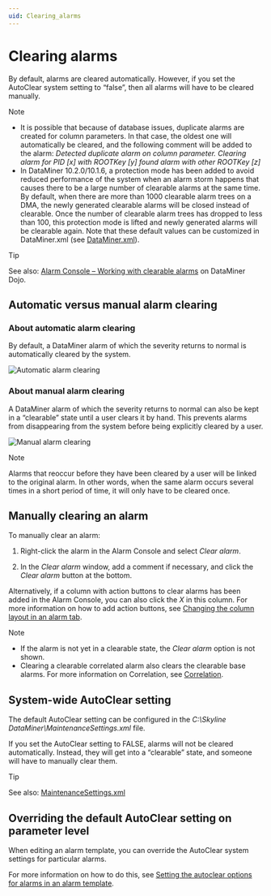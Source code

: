 ```yaml
---
uid: Clearing_alarms
---
```


# Clearing alarms

By default, alarms are cleared automatically. However, if you set the AutoClear system setting to “false”, then all alarms will have to be cleared manually.

> [!NOTE]
>
> - It is possible that because of database issues, duplicate alarms are created for column parameters. In that case, the oldest one will automatically be cleared, and the following comment will be added to the alarm: *Detected duplicate alarm on column parameter. Clearing alarm for PID \[x\] with ROOTKey \[y\] found alarm with other ROOTKey \[z\]*
> - In DataMiner 10.2.0/10.1.6, a protection mode has been added to avoid reduced performance of the system when an alarm storm happens that causes there to be a large number of clearable alarms at the same time. By default, when there are more than 1000 clearable alarm trees on a DMA, the newly generated clearable alarms will be closed instead of clearable. Once the number of clearable alarm trees has dropped to less than 100, this protection mode is lifted and newly generated alarms will be clearable again. Note that these default values can be customized in DataMiner.xml (see [DataMiner.xml](xref:DataMiner_xml#dataminerxml)).

> [!TIP]
> See also: [Alarm Console – Working with clearable alarms](https://community.dataminer.services/video/alarm-console-working-with-clearable-alarms/) on DataMiner Dojo.

## Automatic versus manual alarm clearing

### About automatic alarm clearing

By default, a DataMiner alarm of which the severity returns to normal is automatically cleared by the system.

![Automatic alarm clearing](~/user-guide/images/AlarmClearingAuto.jpg)

### About manual alarm clearing

A DataMiner alarm of which the severity returns to normal can also be kept in a “clearable” state until a user clears it by hand. This prevents alarms from disappearing from the system before being explicitly cleared by a user.

![Manual alarm clearing](~/user-guide/images/AlarmClearingManual.jpg)

> [!NOTE]
> Alarms that reoccur before they have been cleared by a user will be linked to the original alarm. In other words, when the same alarm occurs several times in a short period of time, it will only have to be cleared once.

## Manually clearing an alarm

To manually clear an alarm:

1. Right-click the alarm in the Alarm Console and select *Clear alarm*.

1. In the *Clear alarm* window, add a comment if necessary, and click the *Clear alarm* button at the bottom.

Alternatively, if a column with action buttons to clear alarms has been added in the Alarm Console, you can also click the *X* in this column. For more information on how to add action buttons, see [Changing the column layout in an alarm tab](xref:ChangingTheAlarmConsoleLayout#changing-the-column-layout-in-an-alarm-tab).

> [!NOTE]
>
> - If the alarm is not yet in a clearable state, the *Clear alarm* option is not shown.
> - Clearing a clearable correlated alarm also clears the clearable base alarms. For more information on Correlation, see [Correlation](xref:correlation).

## System-wide AutoClear setting

The default AutoClear setting can be configured in the *C:\\Skyline DataMiner\\MaintenanceSettings.xml* file.

If you set the AutoClear setting to FALSE, alarms will not be cleared automatically. Instead, they will get into a “clearable” state, and someone will have to manually clear them.

> [!TIP]
> See also: [MaintenanceSettings.xml](xref:MaintenanceSettings_xml)

## Overriding the default AutoClear setting on parameter level

When editing an alarm template, you can override the AutoClear system settings for particular alarms.

For more information on how to do this, see [Setting the autoclear options for alarms in an alarm template](xref:Configuring_alarm_templates#setting-the-autoclear-options-for-alarms-in-an-alarm-template).
